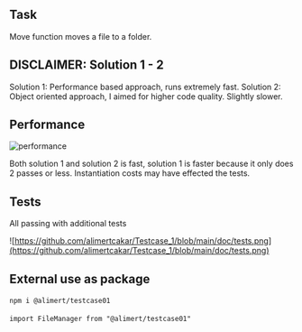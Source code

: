 ## Task

Move function moves a file to a folder.

## DISCLAIMER: Solution 1 - 2

Solution 1: Performance based approach, runs extremely fast.
Solution 2: Object oriented approach, I aimed for higher code quality. Slightly slower.

## Performance

![performance](C:\Users\Monst\OneDrive\Belgeler\GitHub\FarmaborsaCore\Testcase_1\doc\performance.png)

Both solution 1 and solution 2 is fast, solution 1 is faster because it only does 2 passes or less. Instantiation costs may have effected the tests.

## Tests

All passing with additional tests

![https://github.com/alimertcakar/Testcase_1/blob/main/doc/tests.png](https://github.com/alimertcakar/Testcase_1/blob/main/doc/tests.png)

## External use as package

```
npm i @alimert/testcase01

import FileManager from "@alimert/testcase01"

```
